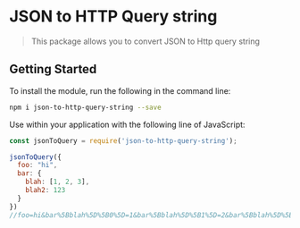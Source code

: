 # JSON to HTTP Query string
> This package allows you to convert JSON to Http query string

## Getting Started
To install the module, run the following in the command line:
```bash
npm i json-to-http-query-string --save
```
Use within your application with the following line of JavaScript:
```js
const jsonToQuery = require('json-to-http-query-string');

jsonToQuery({
  foo: "hi",
  bar: {
    blah: [1, 2, 3],
    blah2: 123
  }
}) 
//foo=hi&bar%5Bblah%5D%5B0%5D=1&bar%5Bblah%5D%5B1%5D=2&bar%5Bblah%5D%5B2%5D=3&bar%5Bblah2%5D=123
```